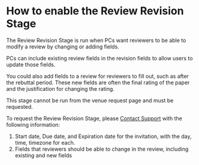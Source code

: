 # How to enable the Review Revision Stage

The Review Revision Stage is run when PCs want reviewers to be able to modify a review by changing or adding fields.

PCs can include existing review fields in the revision fields to allow users to update those fields.&#x20;

You could also add fields to a review for reviewers to fill out, such as after the rebuttal period. These new fields are often the final rating of the paper and the justification for changing the rating.&#x20;

This stage cannot be run from the venue request page and must be requested.

To request the Review Revision Stage, please [Contact Support](https://openreview.net/contact) with the following information:

1. Start date, Due date, and Expiration date for the invitation, with the day, time, timezone for each.
2. Fields that reviewers should be able to change in the review, including existing and new fields
